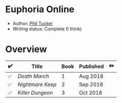 # Euphoria Online

- Author: [Phil Tucker](/authors.md#phil-tucker)
- Writing status: Complete (I think)

# Overview

| ✔️ | Title | Book | Published | ✏️ |
| - | - | - | - | - |
| ✅ | _Death March_ | 1 | Aug 2018 | |
| ✅ | _Nightmare Keep_ | 2 | Sep 2018 | |
| ✅ | _Killer Dungeon_ | 3 | Oct 2018 | |
